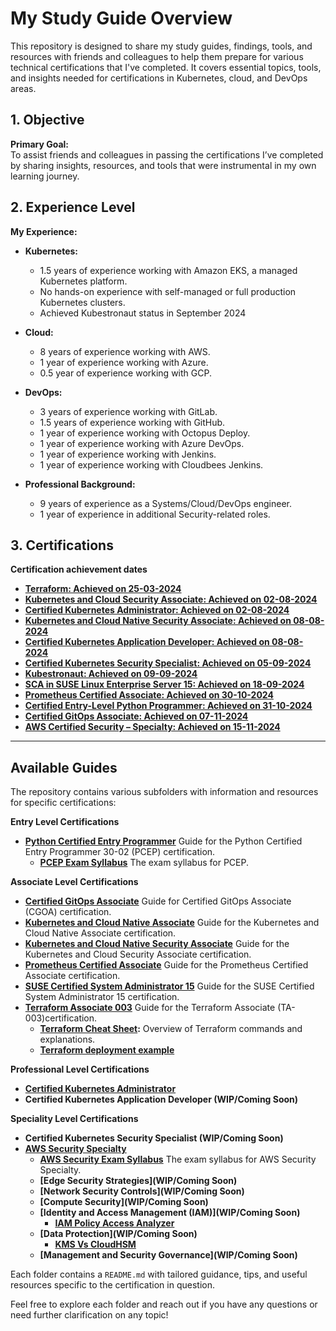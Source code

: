 # My Study Guide Overview

This repository is designed to share my study guides, findings, tools, and resources with friends and colleagues to help them prepare for various technical certifications that I've completed. It covers essential topics, tools, and insights needed for certifications in Kubernetes, cloud, and DevOps areas.

## 1. Objective

**Primary Goal:**  
To assist friends and colleagues in passing the certifications I’ve completed by sharing insights, resources, and tools that were instrumental in my own learning journey.

## 2. Experience Level

**My Experience:**
- **Kubernetes:**  
  - 1.5 years of experience working with Amazon EKS, a managed Kubernetes platform.
  - No hands-on experience with self-managed or full production Kubernetes clusters.
  - Achieved Kubestronaut status in September 2024

- **Cloud:**
  - 8 years of experience working with AWS.
  - 1 year of experience working with Azure.
  - 0.5 year of experience working with GCP.

- **DevOps:**
  - 3 years of experience working with GitLab.
  - 1.5 years of experience working with GitHub.
  - 1 year of experience working with Octopus Deploy.
  - 1 year of experience working with Azure DevOps.
  - 1 year of experience working with Jenkins.
  - 1 year of experience working with Cloudbees Jenkins.

- **Professional Background:**  
  - 9 years of experience as a Systems/Cloud/DevOps engineer.
  - 1 year of experience in additional Security-related roles.

## 3. Certifications
**Certification achievement dates**
- **[Terraform: Achieved on 25-03-2024](https://www.credly.com/badges/0a3ef44f-34ec-4595-9a4a-76d3ea145581/public_url)**
- **[Kubernetes and Cloud Security Associate: Achieved on 02-08-2024](https://www.credly.com/badges/24faeb5f-1bdf-400a-9403-30d9ebaeb0e6/public_url)**
- **[Certified Kubernetes Administrator: Achieved on 02-08-2024](https://www.credly.com/badges/10c58c4c-8600-4df0-83fb-b9a0885cd2bf/public_url)**
- **[Kubernetes and Cloud Native Security Associate: Achieved on 08-08-2024](https://www.credly.com/badges/d5b8dec0-b792-4b66-ae0d-9f586ff0131c/public_url)**
- **[Certified Kubernetes Application Developer: Achieved on 08-08-2024](https://www.credly.com/badges/a3149762-2798-45f2-a806-828e6923d63b/public_url)**
- **[Certified Kubernetes Security Specialist: Achieved on 05-09-2024](https://www.credly.com/badges/04f13fbd-6416-471d-b4c9-773a313fd206/public_url)**
- **[Kubestronaut: Achieved on 09-09-2024](https://www.credly.com/earner/earned/badge/1713fac0-f7f1-42dc-87c5-b4a3b249a2ef)**
- **[SCA in SUSE Linux Enterprise Server 15: Achieved on 18-09-2024](https://www.credential.net/d8185b4e-1561-4de8-bfbd-58f1b7ea15b6#gs.hzuaqg)**
- **[Prometheus Certified Associate: Achieved on 30-10-2024](https://www.credly.com/badges/55ec0ffc-7852-4d28-99fb-c8feb05884b3/public_url)**
- **[Certified Entry-Level Python Programmer: Achieved on 31-10-2024](https://www.credly.com/badges/a21c4e49-7e01-4fd1-a480-7537b140261c/public_url)**
- **[Certified GitOps Associate: Achieved on 07-11-2024](https://www.credly.com/badges/c97e9ffd-ec31-42a3-aa5b-84ed2ae13d43/public_url)**
- **[AWS Certified Security – Specialty: Achieved on 15-11-2024](https://www.credly.com/badges/ef35c4ba-e579-4e6f-897d-03c2327879a3/public_url)**

---

## Available Guides

The repository contains various subfolders with information and resources for specific certifications:

**Entry Level Certifications**
- **[Python Certified Entry Programmer](./pcep-30-02/pcep_guide.md)** Guide for the Python Certified Entry Programmer 30-02 (PCEP) certification.
  - **[PCEP Exam Syllabus](./pcep-30-02/pcep-30-02-exam-syllabus.pdf)** The exam syllabus for PCEP.

**Associate Level Certifications**
- **[Certified GitOps Associate](./cgoa/cgoa_guide.md)** Guide for Certified GitOps Associate (CGOA) certification.
- **[Kubernetes and Cloud Native Associate](./kcna/kcna_guide.md)** Guide for the Kubernetes and Cloud Native Associate certification.
- **[Kubernetes and Cloud Native Security Associate](./kcsa/kcsa_guide.md)** Guide for the Kubernetes and Cloud Security Associate certification.
- **[Prometheus Certified Associate](./pca/pca_guide.md)** Guide for the Prometheus Certified Associate certification.
- **[SUSE Certified System Administrator 15](./sles_sca15/sles_sca15_guide.md)** Guide for the SUSE Certified System Administrator 15 certification.
- **[Terraform Associate 003](./terraform_associate_003/terraform_guide.md)** Guide for the Terraform Associate (TA-003)certification.
  - **[Terraform Cheat Sheet](./terraform_associate_003/terraform_guide_cmd_cheatsheet.md):** Overview of Terraform commands and explanations.
  - **[Terraform deployment example](./terraform_associate_003/terraform_examples/terraform_deploy_aws_infrastructure/terraform_example_documentation.md)**

**Professional Level Certifications**
- **[Certified Kubernetes Administrator](./cka/cka_guide.md)**
- **Certified Kubernetes Application Developer (WIP/Coming Soon)**

**Speciality Level Certifications**
- **Certified Kubernetes Security Specialist (WIP/Coming Soon)**
- **[AWS Security Specialty](./aws_security_speciality_SCS_C02/aws_scs02_guide.md)**
  - **[AWS Security Exam Syllabus](./aws_security_speciality_SCS_C02/AWS-Certified-Security-Specialty_Exam-Guide.pdf)** The exam syllabus for AWS Security Specialty.
  - **[Edge Security Strategies](WIP/Coming Soon)**
  - **[Network Security Controls](WIP/Coming Soon)**
  - **[Compute Security](WIP/Coming Soon)**
  - **[Identity and Access Management (IAM)](WIP/Coming Soon)**
    - **[IAM Policy Access Analyzer](./aws_security_speciality_SCS_C02/iam/iam_policy_acccess_analyzer_guide.md)**
  - **[Data Protection](WIP/Coming Soon)**
    - **[KMS Vs CloudHSM](./aws_security_speciality_SCS_C02/encryption/kms_hsm_guide.md)**
  - **[Management and Security Governance](WIP/Coming Soon)**

Each folder contains a `README.md` with tailored guidance, tips, and useful resources specific to the certification in question.  

Feel free to explore each folder and reach out if you have any questions or need further clarification on any topic!